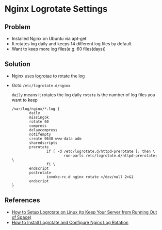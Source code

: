 # Nginx Logrotate Settings

## Problem
* Installed Nginx on Ubuntu via apt-get
* It rotates log daily and keeps 14 different log files by default
* Want to keep more log files(e.g. 60 files(days))

## Solution
* Nginx uses [logrotae](https://linux.die.net/man/8/logrotate) to rotate the log
* Goto `/etc/logrotate.d/nginx`

  `daily` means it rotates the log daily
  `rotate` is the number of log files you want to keep

  ```
  /var/log/nginx/*.log {
          daily
          missingok
          rotate 60
          compress
          delaycompress
          notifempty
          create 0640 www-data adm
          sharedscripts
          prerotate
                  if [ -d /etc/logrotate.d/httpd-prerotate ]; then \
                          run-parts /etc/logrotate.d/httpd-prerotate; \
                  fi \
          endscript
          postrotate
                  invoke-rc.d nginx rotate >/dev/null 2>&1
          endscript
  }
  ```

## References
* [How to Setup Logrotate on Linux (to Keep Your Server from Running Out of Space)](https://www.howtogeek.com/devops/how-to-setup-logrotate-on-linux-to-keep-your-server-from-running-out-of-space/)
* [How to Install Logrotate and Configure Nginx Log Rotation](https://linoxide.com/install-logrotate-configure-nginx-log-rotation/)
